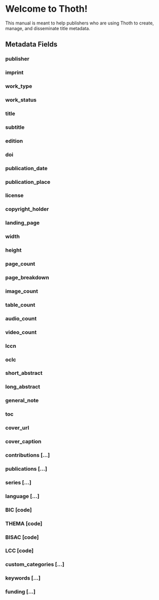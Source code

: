 # Welcome to Thoth!

This manual is meant to help publishers who are using Thoth to create, manage, and disseminate title metadata.

## Metadata Fields

### publisher

### imprint

### work_type

### work_status

### title

### subtitle

### edition

### doi

### publication_date

### publication_place

### license

### copyright_holder

### landing_page

### width

### height

### page_count

### page_breakdown

### image_count

### table_count

### audio_count

### video_count

### lccn

### oclc

### short_abstract

### long_abstract

### general_note

### toc

### cover_url

### cover_caption

### contributions [...]

### publications [...]

### series [...]

### language [...]

### BIC [code]

### THEMA [code]

### BISAC [code]

### LCC [code]

### custom_categories [...]

### keywords [...]

### funding [...]

